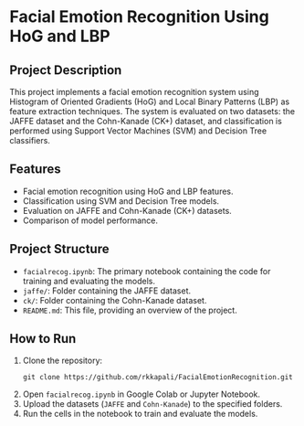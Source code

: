# Facial Emotion Recognition Using HoG and LBP

## Project Description
This project implements a facial emotion recognition system using Histogram of Oriented Gradients (HoG) and Local Binary Patterns (LBP) as feature extraction techniques. 
The system is evaluated on two datasets: the JAFFE dataset and the Cohn-Kanade (CK+) dataset, and classification is performed using Support Vector Machines (SVM) and Decision Tree classifiers.

## Features
- Facial emotion recognition using HoG and LBP features.
- Classification using SVM and Decision Tree models.
- Evaluation on JAFFE and Cohn-Kanade (CK+) datasets.
- Comparison of model performance.

## Project Structure
- `facialrecog.ipynb`: The primary notebook containing the code for training and evaluating the models.
- `jaffe/`: Folder containing the JAFFE dataset.
- `ck/`: Folder containing the Cohn-Kanade dataset.
- `README.md`: This file, providing an overview of the project.

## How to Run
1. Clone the repository:
   ```
   git clone https://github.com/rkkapali/FacialEmotionRecognition.git
   ```
2. Open `facialrecog.ipynb` in Google Colab or Jupyter Notebook.
3. Upload the datasets (`JAFFE` and `Cohn-Kanade`) to the specified folders.
4. Run the cells in the notebook to train and evaluate the models.
